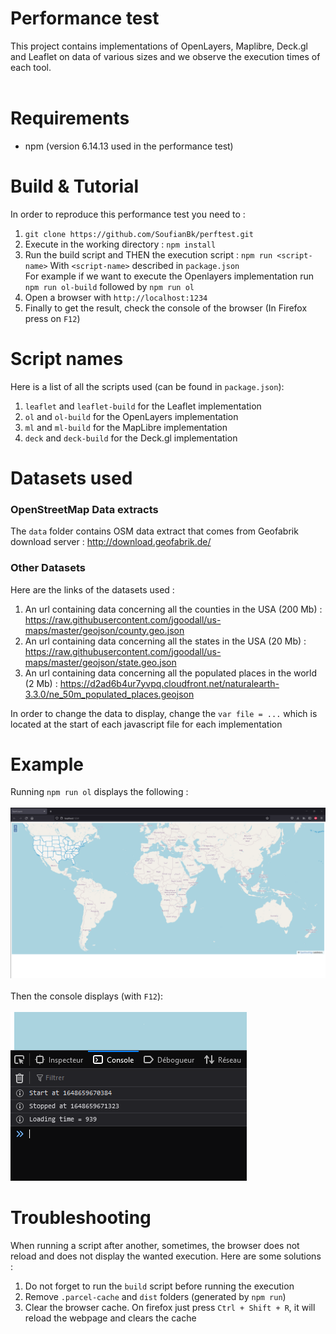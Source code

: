 # Performance test
This project contains implementations of OpenLayers, Maplibre, Deck.gl and Leaflet on data of various sizes 
and we observe the execution times of each tool. <br/> <br/>
# Requirements
- npm (version 6.14.13 used in the performance test)
# Build & Tutorial
In order to reproduce this performance test you need to :
1. ```git clone https://github.com/SoufianBk/perftest.git```
2. Execute in the working directory : ```npm install```
3. Run the build script and THEN the execution script : ```npm run <script-name>``` With ``<script-name>`` described in ``package.json`` <br/>
For example if we want to execute the Openlayers implementation run ``npm run ol-build`` followed by ``npm run ol``
4. Open a browser with ```http://localhost:1234```
5. Finally to get the result, check the console of the browser (In Firefox press on ``F12``)
# Script names
Here is a list of all the scripts used (can be found in ```package.json```):
1. ``leaflet`` and ``leaflet-build`` for the Leaflet implementation
1. ``ol`` and ``ol-build`` for the OpenLayers implementation
1. ``ml`` and ``ml-build`` for the MapLibre implementation
1. ``deck`` and ``deck-build`` for the Deck.gl implementation

# Datasets used
### OpenStreetMap Data extracts
The ``data`` folder contains OSM data extract that comes from Geofabrik download server : http://download.geofabrik.de/
### Other Datasets
Here are the links of the datasets used :
1. An url containing data concerning all the counties in the USA (200 Mb) :
   https://raw.githubusercontent.com/jgoodall/us-maps/master/geojson/county.geo.json 
2. An url containing data concerning all the states in the USA (20 Mb) :
   https://raw.githubusercontent.com/jgoodall/us-maps/master/geojson/state.geo.json 
3. An url containing data concerning all the populated places in the world (2 Mb) :
   https://d2ad6b4ur7yvpq.cloudfront.net/naturalearth-3.3.0/ne_50m_populated_places.geojson
   
In order to change the data to display, change the ``var file = ...`` which is located at the start of each javascript file for each implementation
# Example
Running ```npm run ol``` displays the following : <br/> <br/>
![img.png](img.png) <br/> <br/>
Then the console displays (with ``F12``): <br/> <br/>
![img_1.png](img_1.png)
# Troubleshooting
When running a script after another, sometimes, the browser does not reload and does not display the wanted execution.
Here are some solutions : 
1. Do not forget to run the ``build`` script before running the execution
2. Remove ```.parcel-cache``` and ``dist`` folders (generated by ``npm run``)
3. Clear the browser cache. On firefox just press ```Ctrl + Shift + R```, it will reload the webpage and clears the cache